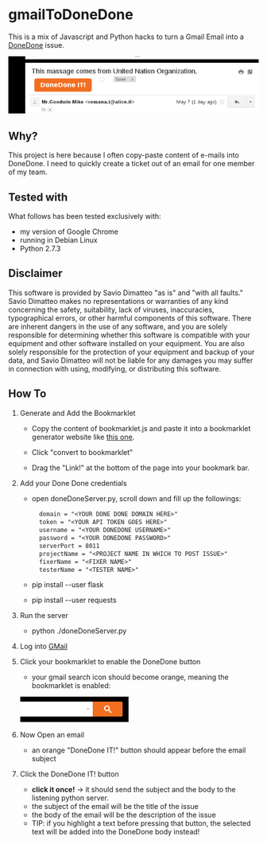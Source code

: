 gmailToDoneDone
===============

This is a mix of Javascript and Python hacks to turn a Gmail Email into a [DoneDone](http://www.getdonedone.com) issue.

![Screenshot DoneDone IT!](images/screenshot.png)

Why?
----

This project is here because I often copy-paste content of e-mails into DoneDone. I need to quickly create a ticket out of an email for one member of my team.

Tested with
----------

What follows has been tested exclusively with:

- my version of Google Chrome
- running in Debian Linux
- Python 2.7.3

Disclaimer
----------
This software is provided by Savio Dimatteo "as is" and "with all faults." Savio Dimatteo makes no representations or warranties of any kind concerning the safety, suitability, lack of viruses, inaccuracies, typographical errors, or other harmful components of this software. There are inherent dangers in the use of any software, and you are solely responsible for determining whether this software is compatible with your equipment and other software installed on your equipment. You are also solely responsible for the protection of your equipment and backup of your data, and Savio Dimatteo will not be liable for any damages you may suffer in connection with using, modifying, or distributing this software.

How To
------

1. Generate and Add the Bookmarklet

    - Copy the content of bookmarklet.js and paste it into a bookmarklet generator website like [this one](http://chriszarate.github.io/bookmarkleter/).
    
    - Click "convert to bookmarklet"
    
    - Drag the "Link!" at the bottom of the page into your bookmark bar.

2. Add your Done Done credentials

    - open doneDoneServer.py, scroll down and fill up the followings:
    
            domain = "<YOUR DONE DONE DOMAIN HERE>"
            token = "<YOUR API TOKEN GOES HERE>"
            username = "<YOUR DONEDONE USERNAME>"
            password = "<YOUR DONEDONE PASSWORD>"
            serverPort = 8011
            projectName = "<PROJECT NAME IN WHICH TO POST ISSUE>"
            fixerName = "<FIXER NAME>"
            testerName = "<TESTER NAME>"

    - pip install --user flask
    - pip install --user requests

3. Run the server

    - python ./doneDoneServer.py
    
4. Log into [GMail](http://www.gmail.com)

5. Click your bookmarklet to enable the DoneDone button

    - your gmail search icon should become orange, meaning the bookmarklet is enabled:
    
    ![Screenshot of orange search icon](images/orangesearch.png)

6. Now Open an email

    - an orange "DoneDone IT!" button should appear before the email subject

7. Click the DoneDone IT! button

    - **click it once!** &rarr; it should send the subject and the body to the listening python server.
    - the subject of the email will be the title of the issue
    - the body of the email will be the description of the issue
    - TIP: if you highlight a text before pressing that button, the selected text will be added into the DoneDone body instead!




